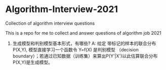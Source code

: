 # Algorithm-Interview-2021
Collection of algorithm interview questions

This is a repo for me to collect and answer questions of algorithm job 2021

1. 生成模型和判别模型基本形式，有哪些?
A:  给定 带标记的样本的联合分布P(X,Y), 模型直接学习一个函数令 Y=f(X) 是判别模型 （decision boundary）；若通过已知数据（训练集）来算出P(Y'|X')以此估算联合分布P(X,Y)是生成模型。
